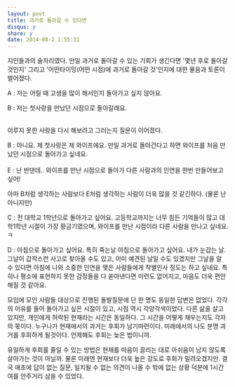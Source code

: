 ```yaml
---
layout: post
title: 과거로 돌아갈 수 있다면 
disqus: y
share: y
date: 2014-08-2 1:55:31
---
```


지인들과의 술자리였다.
만일 과거로 돌아갈 수 있는 기회가 생긴다면 '몇년 후로 돌아갈 것인지' 그리고 '어떤타이밍(어떤 시점)에 과거로 돌아갈 것'인지에 대한 물음과 토론이 벌어졌다.

A : 저는 어릴 때 고생을 많이 해서인지 돌아가고 싶지 않아요. <br/>

B : 저는 첫사랑을 만났던 시점으로 돌아갈래요. <br/><br/>

이루지 못한 사랑을 다시 해보려고 그러는지 질문이 이어졌다.


B : 아니요. 제 첫사랑은 제 와이프에요. 만일 과거로 돌아간다고 하면 와이프를 처음 만났던 시점으로 돌아가고 싶네요. <br/>
<br/>
E : 난 반댄데.. 와이프를 만난 시점으로 돌아가 다른 사람과의 인연을 한번 만들어보고 싶어!

아마 B처럼 생각하는 사람보다 E처럼 생각하는 사람이 더욱 많을 것 같긴하다. (물론 난 아니지만)

C : 전 대학교 1학년으로 돌아가고 싶어요. 고등학교까지는 너무 힘든 기억들이 많고 대학1학년 시절이 가장 황금기였으며, 와이프를 만난 시점이라 다른 사람을 만나고 싶네요. ㅋ

D : 아침으로 돌아가고 싶어요. 특히 죽는날 아침으로 돌아가고 싶어요. 내가 눈감는 날. 그날이 갑작스런 사고로 찾아올 수도 있고, 이미 예견된 날일 수도 있겠지만 그날을 알 수 있다면 아침에 나와 소중한 인연을 맺은 사람들에게 작별인사 정도는 하고 싶네요. 특히나 평소에 표현하지 못한 감정들을 다 쏟아낸다면 미련도 없어지고, 마음도 더욱 편안해질 것 같아요. 

모임에 모인 사람들 대상으로 진행된 돌발질문에 단 한 명도 동일한 답변은 없었다. 각각의 이유를 들어 돌아가고 싶은 시절이 있고, 시점 역시 각양각색이었다. 다른 삶을 살고 있지만, 개인에게 허락된 현재라는 시간은 동일하다. 그 시간을 어떻게 채우는지도 각자의 몫이다. 누구나가 현재에서의 과거는 후회가 남기마련이다. 미래에서의 나도 분명 과거를 후회하게 될것이다. 언제해도 후회는 늦은 법이니까. 

유일하게 후회를 줄일 수 있는 방법은 현재를 마음이 끌리는 대로 아쉬움이 남지 않도록 살아가는 것이 아닐까. 물론 미래엔 현재보다 더욱 높은 강도로 후회가 밀려오겠지만. 결국 애초에 답이 없는 질문, 일치될 수 없는 의견이 나올 수 밖에 없는 상황 덕분에 1시간 여를 안주거리 삼을 수 있었다.  
